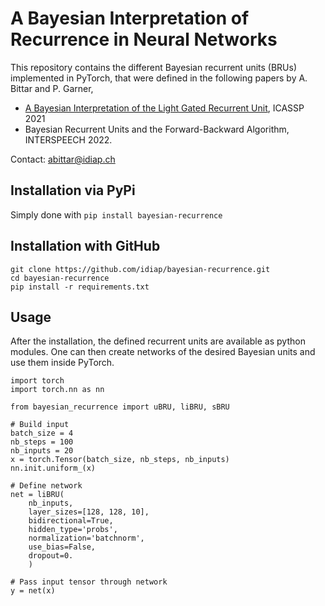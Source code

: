 <!--
SPDX-FileCopyrightText: Copyright © 2022 Idiap Research Institute <contact@idiap.ch>

SPDX-FileContributor: Alexandre Bittar <abittar@idiap.ch>

SPDX-License-Identifier: BSD-3-clause

This file is part of the bayesian-recurrence package
--->

# A Bayesian Interpretation of Recurrence in Neural Networks

This repository contains the different Bayesian recurrent units (BRUs)
implemented in PyTorch, that were defined in the following papers by A. Bittar
and P. Garner,
- [A Bayesian Interpretation of the Light Gated Recurrent Unit](https://rc.signalprocessingsociety.org/conferences/icassp-2021/SPSICASSP21VID0356.html?source=IBP), ICASSP 2021
- Bayesian Recurrent Units and the Forward-Backward Algorithm, INTERSPEECH 2022.


Contact: abittar@idiap.ch

## Installation via PyPi

Simply done with ``pip install bayesian-recurrence``

## Installation with GitHub

    git clone https://github.com/idiap/bayesian-recurrence.git
    cd bayesian-recurrence
    pip install -r requirements.txt

## Usage

After the installation, the defined recurrent units are available as python modules.
One can then create networks of the desired Bayesian units and use them inside PyTorch.

    
    import torch
    import torch.nn as nn
    
    from bayesian_recurrence import uBRU, liBRU, sBRU

    # Build input
    batch_size = 4
    nb_steps = 100
    nb_inputs = 20
    x = torch.Tensor(batch_size, nb_steps, nb_inputs)
    nn.init.uniform_(x)

    # Define network
    net = liBRU(
        nb_inputs,
        layer_sizes=[128, 128, 10],
        bidirectional=True,
        hidden_type='probs',
        normalization='batchnorm',
        use_bias=False,
        dropout=0.
        )

    # Pass input tensor through network
    y = net(x)
